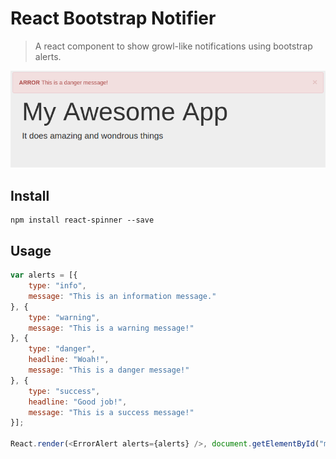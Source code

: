 # React Bootstrap Notifier

> A react component to show growl-like notifications using bootstrap alerts.

![screen shot](screen.png)

## Install

```
npm install react-spinner --save
```

## Usage

```js
var alerts = [{
	type: "info",
	message: "This is an information message."
}, {
	type: "warning",
	message: "This is a warning message!"
}, {
	type: "danger",
	headline: "Woah!",
	message: "This is a danger message!"
}, {
	type: "success",
	headline: "Good job!",
	message: "This is a success message!"
}];

React.render(<ErrorAlert alerts={alerts} />, document.getElementById("myApp"));
```
